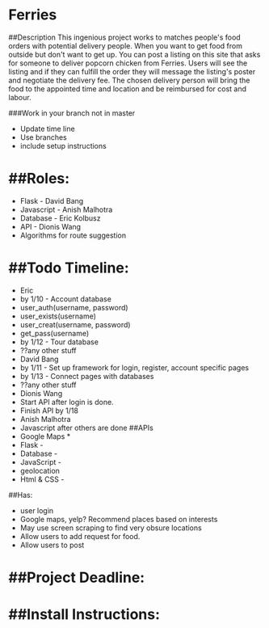 Ferries
====

##Description
 This ingenious project works to matches people's food orders with potential delivery people. When you want to get food from outside but don't want to get up. You can post a listing on this site that asks for someone to deliver popcorn chicken from Ferries. Users will see the listing and if they can fulfill the order they will message the listing's poster and negotiate the delivery fee. The chosen delivery person will bring the food to the appointed time and location and be reimbursed for cost and labour.
 
###Work in your branch not in master

* Update time line
* Use branches
* include setup instructions

##Roles:
=====
* Flask - David Bang
* Javascript - Anish Malhotra
* Database - Eric Kolbusz
* API - Dionis Wang
* Algorithms for route suggestion

##Todo Timeline:
=======
* Eric
 * by 1/10 - Account database
  * user_auth(username, password)
  * user_exists(username)
  * user_creat(username, password)
  * get_pass(username)
 * by 1/12 - Tour database
 * ??any other stuff
* David Bang
 * by 1/11 - Set up framework for login, register, account specific pages
 * by 1/13 - Connect pages with databases
 * ??any other stuff
* Dionis Wang
 * Start API after login is done.
 * Finish API by 1/18
* Anish Malhotra
 * Javascript after others are done
##APIs
* Google Maps
  *   
* Flask -
* Database -
* JavaScript -
* geolocation
* Html & CSS -

##Has:
* user login
* Google maps, yelp? Recommend places based on interests
* May use screen scraping to find very obsure locations
* Allow users to add request for food.
* Allow users to post 


##Project Deadline:
=========

##Install Instructions:
========

